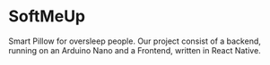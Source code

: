 # SoftMeUp
Smart Pillow for oversleep people.
Our project consist of a backend, running on an Arduino Nano and a Frontend, written in React Native.
